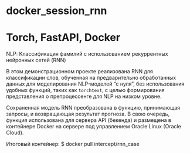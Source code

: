 # docker_session_rnn
# Torch, FastAPI, Docker

NLP: Классификация фамилий с использованием рекуррентных нейронных сетей (RNN)

В этом демонстрационном проекте реализована RNN для классификации слов, обученная на предварительно
обработанных данных для моделирования NLP-моделей “с нуля”, без использования удобных функций,
таких как `torchtext`, с целью формирования представления о препроцессенге для NLP на низком уровне.

Сохраненная модель RNN преобразована в функцию, принимающая запросы, и возвращающая результат прогноза. 
В свою очередь, функция использована для сервера API (бекенда) и размещена в контейнерe Docker на сервере 
под управлением Oracle Linux (Oracle Cloud).

Итоговый контейнер: $ docker pull intercept/rnn_case
